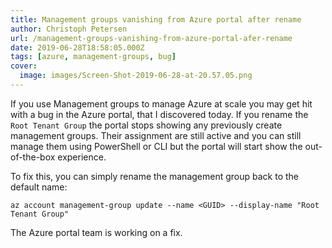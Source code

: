 ```yaml
---
title: Management groups vanishing from Azure portal after rename
author: Christoph Petersen
url: /management-groups-vanishing-from-azure-portal-afer-rename
date: 2019-06-28T18:58:05.000Z
tags: [azure, management-groups, bug]
cover: 
  image: images/Screen-Shot-2019-06-28-at-20.57.05.png
---
```


If you use Management groups to manage Azure at scale you may get hit with a bug in the Azure portal, that I discovered today. If you rename the `Root Tenant Group` the portal stops showing any previously create management groups. Their assignment are still active and you can still manage them using PowerShell or CLI but the portal will start show the out-of-the-box experience.

To fix this, you can simply rename the management group back to the default name:

 `az account management-group update --name <GUID> --display-name "Root Tenant Group"`

The Azure portal team is working on a fix.
